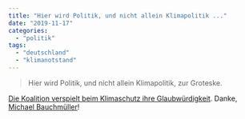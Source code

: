 ```yaml
---
title: "Hier wird Politik, und nicht allein Klimapolitik ..."
date: "2019-11-17"
categories: 
  - "politik"
tags: 
  - "deutschland"
  - "klimanotstand"
---
```


> Hier wird Politik, und nicht allein Klimapolitik, zur Groteske.

[Die Koalition verspielt beim Klimaschutz ihre Glaubwürdigkeit](https://www.sueddeutsche.de/wirtschaft/klimapaket-kommentar-1.4683591). Danke, [Michael Bauchmüller](https://twitter.com/MBauchmueller?ref_src=twsrc%5Egoogle%7Ctwcamp%5Eserp%7Ctwgr%5Eauthor)!
